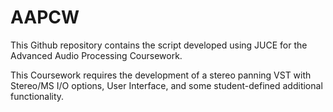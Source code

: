 # AAPCW

This Github repository contains the script developed using JUCE for the Advanced Audio Processing Coursework.

This Coursework requires the development of a stereo panning VST with Stereo/MS I/O options, User Interface, and some student-defined additional functionality.
